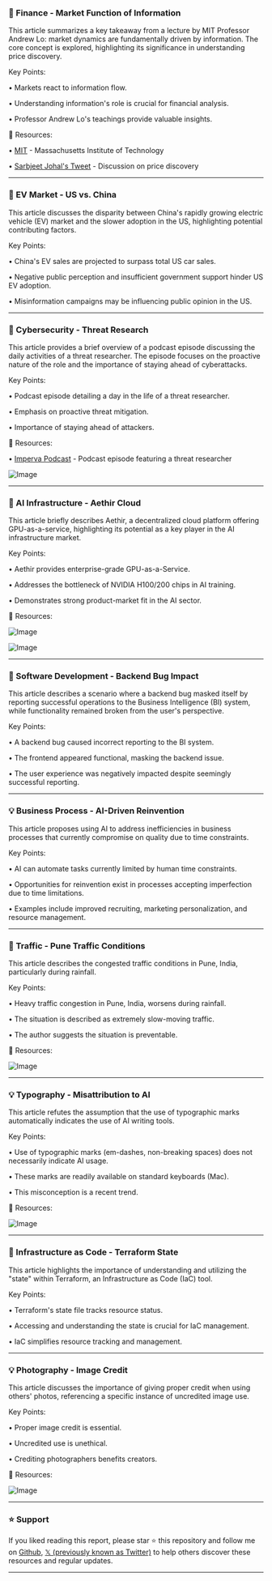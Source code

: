 ### 🤖 Finance - Market Function of Information

This article summarizes a key takeaway from a lecture by MIT Professor Andrew Lo: market dynamics are fundamentally driven by information.  The core concept is explored, highlighting its significance in understanding price discovery.

Key Points:

• Markets react to information flow.


• Understanding information's role is crucial for financial analysis.


• Professor Andrew Lo's teachings provide valuable insights.


🔗 Resources:

• [MIT](https://x.com/MIT) - Massachusetts Institute of Technology


• [Sarbjeet Johal's Tweet](https://x.com/sarbjeetjohal/status/1967375173923066245) -  Discussion on price discovery


---

### 🤖  EV Market - US vs. China

This article discusses the disparity between China's rapidly growing electric vehicle (EV) market and the slower adoption in the US, highlighting potential contributing factors.

Key Points:

• China's EV sales are projected to surpass total US car sales.


• Negative public perception and insufficient government support hinder US EV adoption.


• Misinformation campaigns may be influencing public opinion in the US.



---

### 🤖 Cybersecurity - Threat Research

This article provides a brief overview of a podcast episode discussing the daily activities of a threat researcher.  The episode focuses on the proactive nature of the role and the importance of staying ahead of cyberattacks.

Key Points:

• Podcast episode detailing a day in the life of a threat researcher.


• Emphasis on proactive threat mitigation.


• Importance of staying ahead of attackers.


🔗 Resources:

• [Imperva Podcast](https://x.com/Imperva/status/1967595428490199149) -  Podcast episode featuring a threat researcher


![Image](https://pbs.twimg.com/media/G05Nm4YWoAAJQvb?format=jpg&name=small)

---

### 🤖 AI Infrastructure - Aethir Cloud

This article briefly describes Aethir, a decentralized cloud platform offering GPU-as-a-service, highlighting its potential as a key player in the AI infrastructure market.

Key Points:

• Aethir provides enterprise-grade GPU-as-a-Service.


• Addresses the bottleneck of NVIDIA H100/200 chips in AI training.


• Demonstrates strong product-market fit in the AI sector.


🔗 Resources:


![Image](https://pbs.twimg.com/media/G04vKmyWAAEj9-B?format=jpg&name=small)


![Image](https://pbs.twimg.com/media/G04JWuhb0AAiIkv?format=jpg&name=240x240)

---

### 🤖 Software Development - Backend Bug Impact

This article describes a scenario where a backend bug masked itself by reporting successful operations to the Business Intelligence (BI) system, while functionality remained broken from the user's perspective.

Key Points:

• A backend bug caused incorrect reporting to the BI system.


• The frontend appeared functional, masking the backend issue.


• The user experience was negatively impacted despite seemingly successful reporting.



---

### 💡 Business Process - AI-Driven Reinvention

This article proposes using AI to address inefficiencies in business processes that currently compromise on quality due to time constraints.

Key Points:

• AI can automate tasks currently limited by human time constraints.


• Opportunities for reinvention exist in processes accepting imperfection due to time limitations.


• Examples include improved recruiting, marketing personalization, and resource management.



---

### 🤖 Traffic - Pune Traffic Conditions

This article describes the congested traffic conditions in Pune, India, particularly during rainfall.

Key Points:

• Heavy traffic congestion in Pune, India, worsens during rainfall.


• The situation is described as extremely slow-moving traffic.


•  The author suggests the situation is preventable.


🔗 Resources:


![Image](https://pbs.twimg.com/media/G0pmmA9akAAnO9t?format=jpg&name=small)

---

### 💡 Typography - Misattribution to AI

This article refutes the assumption that the use of typographic marks automatically indicates the use of AI writing tools.

Key Points:

• Use of typographic marks (em-dashes, non-breaking spaces) does not necessarily indicate AI usage.


• These marks are readily available on standard keyboards (Mac).


• This misconception is a recent trend.



🔗 Resources:


![Image](https://pbs.twimg.com/media/G0zVbRIXcAAzJgD?format=png&name=small)


---

### 🤖 Infrastructure as Code - Terraform State

This article highlights the importance of understanding and utilizing the "state" within Terraform, an Infrastructure as Code (IaC) tool.

Key Points:

• Terraform's state file tracks resource status.


• Accessing and understanding the state is crucial for IaC management.


• IaC simplifies resource tracking and management.



---

### 💡 Photography - Image Credit

This article discusses the importance of giving proper credit when using others' photos, referencing a specific instance of uncredited image use.

Key Points:

• Proper image credit is essential.


•  Uncredited use is unethical.


• Crediting photographers benefits creators.



🔗 Resources:


![Image](https://pbs.twimg.com/media/G0yq7GMXkAAqUSJ?format=jpg&name=small)


---

### ⭐️ Support

If you liked reading this report, please star ⭐️ this repository and follow me on [Github](https://github.com/Drix10), [𝕏 (previously known as Twitter)](https://x.com/DRIX_10_) to help others discover these resources and regular updates.

---